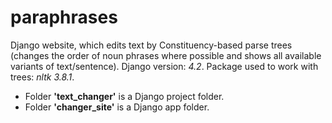 # paraphrases
Django website, which edits text by Constituency-based parse trees (changes the order of noun phrases where possible and shows all available variants of text/sentence).
Django version: *4.2*. Package used to work with trees: *nltk 3.8.1*.

- Folder **'text_changer'** is a Django project folder.              
- Folder **'changer_site'** is a Django app folder.

